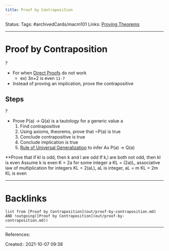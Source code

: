 ```yaml
---
title: Proof by Contraposition
---
```

Status: 
Tags: #archivedCards/macm101
Links: [Proving Theorems](out/proving-theorems.md)
___
# Proof by Contraposition
?
- For when [Direct Proofs](out/direct-proofs.md) do not work
	- ex) 3n+2 is even `11-7`
- Instead of proving an implication, prove the contrapositive
<!--SR:!2021-12-31,49,290-->

## Steps
?
- Prove P(a) -> Q(a) is a tautology for a generic value a
	1. Find contrapositive
	2. Using axioms, theorems, prove that ~P(a) is true
	3. Conclude contrapositive is true
	4. Conclude implication is true
	5. [Rule of Universal Generalization](out/rule-of-universal-generalization.md) to infer Ax P(a) -> Q(a)
<!--SR:!2021-12-13,10,250-->


**Prove that if kl is odd, then k and l are odd
If k,l are both not odd, then kl is even
Assume k is even
K = 2a for some integer a
KL = (2a)L, associative law of multiplication for integers
KL = 2(aL), aL is integer, aL = m
KL = 2m
KL is even
___
# Backlinks
```dataview
list from [Proof by Contraposition](out/proof-by-contraposition.md) AND !outgoing([Proof by Contraposition](out/proof-by-contraposition.md))
```
___
References:

Created:: 2021-10-07 09:38
